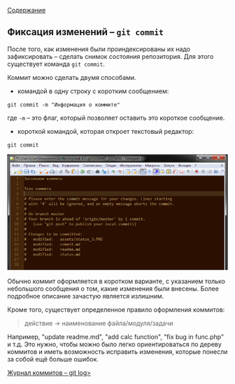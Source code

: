 [Содержание](./readme.md)

## Фиксация изменений – `git commit`

После того, как изменения были проиндексированы их надо зафиксировать – сделать снимок состояния репозитория. Для этого существует команда `git commit`.

Коммит можно сделать двумя способами. 

+ командой в одну строку с коротким сообщением:

```
git commit -m "Информация о коммите"
```

где `-m` – это флаг, который позволяет оставить это короткое сообщение.

+ короткой командой, которая откроет текстовый редактор:

```
git commit
```

![commit](./assets/commit.PNG)


Обычно коммит оформляется в коротком варианте, с указанием только небольшого сообщения о том, какие изменения были внесены. Более подробное описание зачастую является излишним.

Кроме того, существует определенное правило оформления коммитов:

> действие -> наименование файла/модуля/задачи

Например, "update readme.md", "add calc function", "fix bug in func.php" и т.д. Это нужно, чтобы можно было легко ориентироваться по дереву коммитов и иметь возможность исправить изменения, которые понесли за собой ещё больше ошибок.


[Журнал коммитов – git log>](./log.md)
